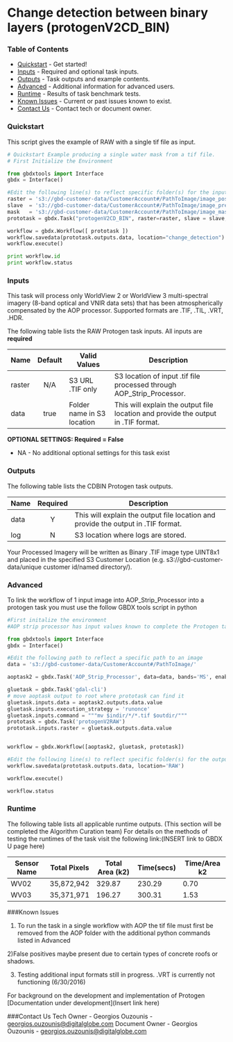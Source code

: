 # Change detection between binary layers (protogenV2CD_BIN)

### Table of Contents
 * [Quickstart](#quickstart) - Get started!
 * [Inputs](#inputs) - Required and optional task inputs.
 * [Outputs](#outputs) - Task outputs and example contents.
 * [Advanced](#advanced) - Additional information for advanced users.
 * [Runtime](#runtime) - Results of task benchmark tests.
 * [Known Issues](#known-issues) - Current or past issues known to exist.
 * [Contact Us](#contact-us) - Contact tech or document owner.

### Quickstart
This script gives the example of RAW with a single tif file as input.

```python
# Quickstart Example producing a single water mask from a tif file.
# First Initialize the Environment

from gbdxtools import Interface
gbdx = Interface()

#Edit the following line(s) to reflect specific folder(s) for the input files (examples provided)
raster = 's3://gbd-customer-data/CustomerAccount#/PathToImage/image_post.tif'
slave  = 's3://gbd-customer-data/CustomerAccount#/PathToImage/image_pre.tif'
mask   = 's3://gbd-customer-data/CustomerAccount#/PathToImage/image_mask.tif'
prototask = gbdx.Task("protogenV2CD_BIN", raster=raster, slave = slave, mask = mask)

workflow = gbdx.Workflow([ prototask ])  
workflow.savedata(prototask.outputs.data, location="change_detection")
workflow.execute()

print workflow.id
print workflow.status
```
### Inputs

This task will process only WorldView 2 or WorldView 3 multi-spectral imagery (8-band optical and VNIR data sets) that has been atmospherically compensated by the AOP processor.  Supported formats are .TIF, .TIL, .VRT, .HDR.

The following table lists the RAW Protogen task inputs.
All inputs are **required**

Name                     |       Default         |        Valid Values             |   Description
-------------------------|:---------------------:|---------------------------------|-----------------
raster                   |          N/A          | S3 URL   .TIF only              | S3 location of input .tif file processed through AOP_Strip_Processor.
data                     |         true          | Folder name in S3 location      | This will explain the output file location and provide the output in .TIF format.

**OPTIONAL SETTINGS: Required = False**

* NA - No additional optional settings for this task exist


### Outputs

The following table lists the CDBIN Protogen task outputs.

Name | Required |   Description
-----|:--------:|-----------------
data |     Y    | This will explain the output file location and provide the output in .TIF format.
log  |     N    | S3 location where logs are stored.

Your Processed Imagery will be written as Binary .TIF image type UINT8x1 and placed in the specified S3 Customer Location (e.g.  s3://gbd-customer-data/unique customer id/named directory/).  



### Advanced
To link the workflow of 1 input image into AOP_Strip_Processor into a protogen task you must use the follow GBDX tools script in python

```python
#First initalize the environment
#AOP strip processor has input values known to complete the Protogen tasks

from gbdxtools import Interface
gbdx = Interface()

#Edit the following path to reflect a specific path to an image
data = 's3://gbd-customer-data/CustomerAccount#/PathToImage/'

aoptask2 = gbdx.Task('AOP_Strip_Processor', data=data, bands='MS', enable_acomp=True, enable_pansharpen=False, enable_dra=False)     # creates acomp'd multispectral image

gluetask = gbdx.Task('gdal-cli')      
# move aoptask output to root where prototask can find it
gluetask.inputs.data = aoptask2.outputs.data.value
gluetask.inputs.execution_strategy = 'runonce'
gluetask.inputs.command = """mv $indir/*/*.tif $outdir/"""
prototask = gbdx.Task('protogenV2RAW')
prototask.inputs.raster = gluetask.outputs.data.value


workflow = gbdx.Workflow([aoptask2, gluetask, prototask])

#Edit the following line(s) to reflect specific folder(s) for the output file (example location provided)
workflow.savedata(prototask.outputs.data, location='RAW')

workflow.execute()

workflow.status
```

### Runtime

The following table lists all applicable runtime outputs. (This section will be completed the Algorithm Curation team)
For details on the methods of testing the runtimes of the task visit the following link:(INSERT link to GBDX U page here)

  Sensor Name  |  Total Pixels   |  Total Area (k2)  |  Time(secs)  |  Time/Area k2
--------|:----------:|-----------|----------------|---------------
WV02|35,872,942|329.87|230.29|0.70|
WV03|35,371,971|196.27| 300.31|1.53|


###Known Issues
1) To run the task in a single workflow with AOP the tif file must first be removed from the AOP folder with the additional python commands listed in Advanced

2)False positives maybe present due to certain types of concrete roofs or shadows.

3) Testing additional input formats still in progress.  .VRT is currently not functioning (6/30/2016)


For background on the development and implementation of  Protogen  [Documentation under development](Insert link here)

###Contact Us
Tech Owner - Georgios Ouzounis - georgios.ouzounis@digitalglobe.com
Document Owner - Georgios Ouzounis - georgios.ouzounis@digitalglobe.com
